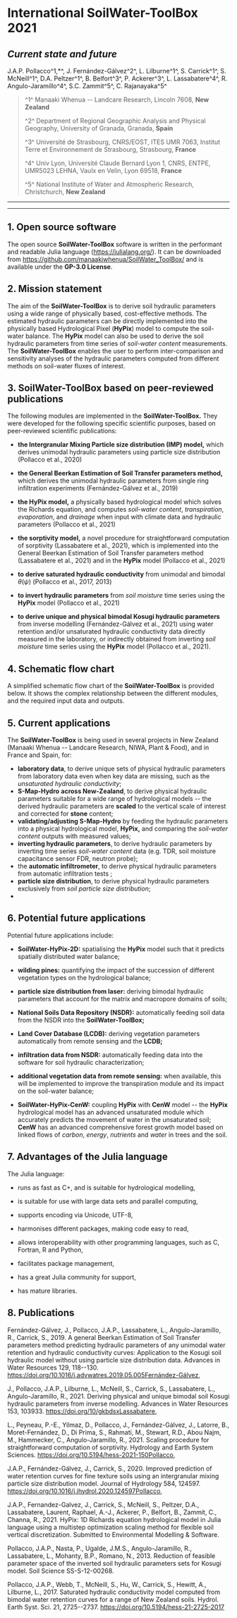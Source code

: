 # International SoilWater-ToolBox 2021

## *Current state and future*

J.A.P. Pollacco^1,\*^, J. Fernández-Gálvez^2^, L. Lilburne^1^, S. Carrick^1^, S. McNeill^1^, D.A. Peltzer^1^, B. Belfort^3^, P. Ackerer^3^, L. Lassabatere^4^, R. Angulo-Jaramillo^4^, S.C. Zammit^5^, C. Rajanayaka^5^

> ^1^ Manaaki Whenua -- Landcare Research, Lincoln 7608, **New Zealand**
>
> ^2^ Department of Regional Geographic Analysis and Physical Geography, University of Granada, Granada, **Spain**
>
> ^3^ Université de Strasbourg, CNRS/EOST, ITES UMR 7063, Institut Terre et Environnement de Strasbourg, Strasbourg, **France**
>
> ^4^ Univ Lyon, Université Claude Bernard Lyon 1, CNRS, ENTPE, UMR5023 LEHNA, Vaulx en Velin, Lyon 69518, **France**
>
> ^5^ National Institute of Water and Atmospheric Research, Christchurch, **New Zealand**


-----------------------------------------------------------------------

-----------------------------------------------------------------------

## 1. Open source software

The open source **SoilWater-ToolBox** software is written in the performant and readable Julia language (<https://julialang.org/>). It can be downloaded from <https://github.com/manaakiwhenua/SoilWater_ToolBox/> and is available under the **GP-3.0 License**.



## 2. Mission statement

The aim of the **SoilWater-ToolBox** is to derive soil hydraulic parameters using a wide range of physically based, cost-effective methods. The estimated hydraulic parameters can be directly implemented into the physically based Hydrological Pixel (**HyPix**) model to compute the soil-water balance. The **HyPix** model can also be used to derive the soil hydraulic parameters from time series of *soil-water content* measurements. The **SoilWater-ToolBox** enables the user to perform inter-comparison and sensitivity analyses of the hydraulic parameters computed from different methods on soil-water fluxes of interest.



## 3.  SoilWater-ToolBox based on peer-reviewed publications

The following modules are implemented in the **SoilWater-ToolBox.** They were developed for the following specific scientific purposes, based on peer-reviewed scientific publications:

-   **the Intergranular Mixing Particle size distribution (IMP) model,** which derives unimodal hydraulic parameters using particle size distribution (Pollacco et al., 2020)

-   **the General Beerkan Estimation of Soil Transfer parameters method,** which derives the unimodal hydraulic parameters from single ring infiltration experiments (Fernández-Gálvez et al., 2019)

-   **the HyPix model,** a physically based hydrological model which solves the Richards equation, and computes *soil-water content*, *transpiration*, *evaporation*, and *drainage* when input with climate data and hydraulic parameters (Pollacco et al., 2021)

-   **the sorptivity model,** a novel procedure for straightforward computation of sorptivity (Lassabatere et al., 2021), which is implemented into the General Beerkan Estimation of Soil Transfer parameters method (Lassabatere et al., 2021) and in the **HyPix** model (Pollacco et al., 2021)

-   **to derive saturated hydraulic conductivity** from unimodal and bimodal *θ*(*ψ*) (Pollacco et al., 2017, 2013)

-   **to invert hydraulic parameters** from *soil moisture* time series using the **HyPix** model (Pollacco et al., 2021)

-   **to derive unique and physical bimodal Kosugi hydraulic parameters** from inverse modelling (Fernández-Gálvez et al., 2021) using water retention and/or unsaturated hydraulic conductivity data directly measured in the laboratory, or indirectly obtained from inverting *soil moisture* time series using the **HyPix** model (Pollacco et al., 2021).

## 4.  Schematic flow chart

A simplified schematic flow chart of the **SoilWater-ToolBox** is provided below. It shows the complex relationship between the different modules, and the required input data and outputs.




## 5.  Current applications

The **SoilWater-ToolBox** is being used in several projects in New Zealand (Manaaki Whenua -- Landcare Research, NIWA, Plant & Food), and in France and Spain, for:

-   **laboratory data**, to derive unique sets of physical hydraulic parameters from laboratory data even when key data are missing, such as the *unsaturated hydraulic conductivity*;
-   **S-Map-Hydro** **across New-Zealand**, to derive physical hydraulic parameters suitable for a wide range of hydrological models -- the derived hydraulic parameters are **scaled** to the vertical scale of interest and corrected for **stone** content;
-   **validating/adjusting S-Map-Hydro** by feeding the hydraulic parameters into a physical hydrological model, **HyPix,** and comparing the *soil-water content* outputs with measured values;
-   **inverting hydraulic parameters**, to derive hydraulic parameters by inverting time series *soil-water content* data (e.g. TDR, soil moisture capacitance sensor FDR, neutron probe);
-   the **automatic infiltrometer**, to derive physical hydraulic parameters from automatic infiltration tests ;
-   **particle size distribution**, to derive physical hydraulic parameters exclusively from *soil particle size distribution*;
-   

## 6.  Potential future applications

Potential future applications include:

- **SoilWater-HyPix-2D:** spatialising the **HyPix** model such that it predicts spatially distributed water balance;

- **wilding pines:** quantifying the impact of the succession of different vegetation types on the hydrological balance;

- **particle size distribution from laser:** deriving bimodal hydraulic parameters that account for the matrix and macropore domains of soils;

- **National Soils Data Repository (NSDR):** automatically feeding soil data from the NSDR into the **SoilWater-ToolBox;**

- **Land Cover Database (LCDB):** deriving vegetation parameters automatically from remote sensing and the **LCDB;**

- **infiltration data from NSDR:** automatically feeding data into the software for soil hydraulic characterization;

- **additional vegetation data from remote sensing:** when available, this will be implemented to improve the transpiration module and its impact on the soil-water balance;

- **SoilWater-HyPix-CenW:** coupling **HyPix** with **CenW** model -- the **HyPix** hydrological model has an advanced unsaturated module which accurately predicts the movement of water in the unsaturated soil; **CenW** has an advanced comprehensive forest growth model based on linked flows of *carbon*, *energy*, *nutrients* and *water* in trees and the soil.

  


## 7.  Advantages of the Julia language

The Julia language:

-   runs as fast as C+, and is suitable for hydrological modelling,

-   is suitable for use with large data sets and parallel computing,

-   supports encoding via Unicode, UTF-8,

-   harmonises different packages, making code easy to read,

-   allows interoperability with other programming languages, such as C, Fortran, R and Python,

-   facilitates package management,

-   has a great Julia community for support,

- has mature libraries.

  

## 8.  Publications

Fernández-Gálvez, J., Pollacco, J.A.P., Lassabatere, L., Angulo-Jaramillo, R., Carrick, S., 2019. A general Beerkan Estimation of Soil Transfer parameters method predicting hydraulic parameters of any unimodal water retention and hydraulic conductivity curves: Application to the Kosugi soil hydraulic model without using particle size distribution data. Advances in Water Resources 129, 118--130. https://doi.org/10.1016/j.advwatres.2019.05.005Fernández-Gálvez, 

J., Pollacco, J.A.P., Lilburne, L., McNeill, S., Carrick, S., Lassabatere, L., Angulo-Jaramillo, R., 2021. Deriving physical and unique bimodal soil Kosugi hydraulic parameters from inverse modelling. Advances in Water Resources 153, 103933. https://doi.org/10/gkbdsxLassabatere, 

L., Peyneau, P.-E., Yilmaz, D., Pollacco, J., Fernández-Gálvez, J., Latorre, B., Moret-Fernández, D., Di Prima, S., Rahmati, M., Stewart, R.D., Abou Najm, M., Hammecker, C., Angulo-Jaramillo, R., 2021. Scaling procedure for straightforward computation of sorptivity. Hydrology and Earth System Sciences. https://doi.org/10.5194/hess-2021-150Pollacco, 

J.A.P., Fernández-Gálvez, J., Carrick, S., 2020. Improved prediction of water retention curves for fine texture soils using an intergranular mixing particle size distribution model. Journal of Hydrology 584, 124597. https://doi.org/10.1016/j.jhydrol.2020.124597Pollacco,

J.A.P., Fernandez-Galvez, J., Carrick, S., McNeill, S., Peltzer, D.A., Lassabatere, Laurent, Raphael, A.-J., Ackerer, P., Belfort, B., Zammit, C., Channa, R., 2021. HyPix: 1D Richards equation hydrological model in Julia language using a multistep optimization scaling method for flexible soil vertical discretization. Submitted to Environmental Modelling & Software.

Pollacco, J.A.P., Nasta, P., Ugalde, J.M.S., Angulo-Jaramillo, R., Lassabatere, L., Mohanty, B.P., Romano, N., 2013. Reduction of feasible parameter space of the inverted soil hydraulic parameters sets for Kosugi model. Soil Science SS-S-12-00268.

Pollacco, J.A.P., Webb, T., McNeill, S., Hu, W., Carrick, S., Hewitt, A., Lilburne, L., 2017. Saturated hydraulic conductivity model computed from bimodal water retention curves for a range of New Zealand soils. Hydrol. Earth Syst. Sci. 21, 2725--2737. https://doi.org/10.5194/hess-21-2725-2017